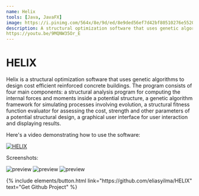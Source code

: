 ```yaml
---
name: Helix
tools: [Java, JavaFX]
image: https://i.pinimg.com/564x/8e/9d/ed/8e9ded56ef7d42bf80510276e55207c6.jpg
description: A structural optimization software that uses genetic algorithms to design economical buildings. I made this for my Master's thesis.
https://youtu.be/9MQNW35Or_E
---
```


# HELIX
Helix is a structural optimization software that uses genetic algorithms to design cost efficient reinforced concrete buildings. The program consists of four main components: a structural analysis program for computing the internal forces and moments inside a potential structure, a genetic algorithm framework for simulating processes involving evolution, a structural fitness function evaluator for assessing the cost, strength and other parameters of a potential structural design, a graphical user interface for user interaction and displaying results.

Here's a video demonstrating how to use the software:

[![HELIX](http://img.youtube.com/vi/9MQNW35Or_E/0.jpg)](https://youtu.be/9MQNW35Or_E "HELIX Structural Optimization")


Screenshots:

![preview](https://i.pinimg.com/originals/bd/b2/41/bdb2413fc4b0e6b5b7598e832b149f3a.jpg)
![preview](https://i.pinimg.com/originals/eb/2b/65/eb2b6525bf4a0fcd40240a2f7c7b873a.jpg)
![preview](https://i.pinimg.com/originals/e8/85/af/e885afdbe3d8ca5ded2d8284f6118a2e.jpg)
<p class="text-center">
{% include elements/button.html link="https://github.com/eliasyilma/HELIX" text="Get Github Project" %}
</p>

